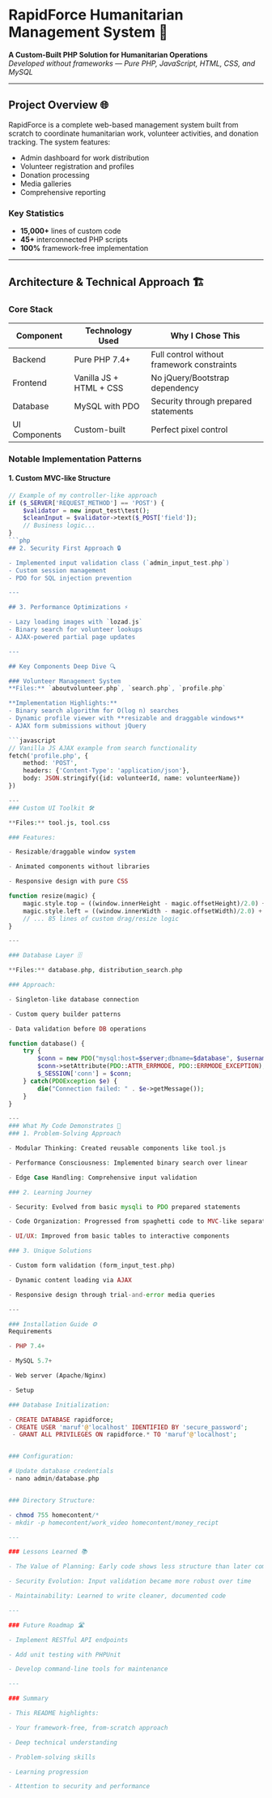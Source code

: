 # RapidForce Humanitarian Management System 🚀

**A Custom-Built PHP Solution for Humanitarian Operations**  
*Developed without frameworks — Pure PHP, JavaScript, HTML, CSS, and MySQL*

---

## Project Overview 🌐

RapidForce is a complete web-based management system built from scratch to coordinate humanitarian work, volunteer activities, and donation tracking. The system features:

- Admin dashboard for work distribution  
- Volunteer registration and profiles  
- Donation processing  
- Media galleries  
- Comprehensive reporting  

### Key Statistics
- **15,000+** lines of custom code  
- **45+** interconnected PHP scripts  
- **100%** framework-free implementation  

---

## Architecture & Technical Approach 🏗️

### Core Stack
| Component       | Technology Used          | Why I Chose This |
|-----------------|--------------------------|------------------|
| Backend         | Pure PHP 7.4+           | Full control without framework constraints |
| Frontend        | Vanilla JS + HTML + CSS  | No jQuery/Bootstrap dependency |
| Database        | MySQL with PDO           | Security through prepared statements |
| UI Components   | Custom-built            | Perfect pixel control |

### Notable Implementation Patterns

#### 1. Custom MVC-like Structure
```php
// Example of my controller-like approach
if ($_SERVER['REQUEST_METHOD'] == 'POST') {
    $validator = new input_test\test();
    $cleanInput = $validator->text($_POST['field']);
    // Business logic...
}
```php
## 2. Security First Approach 🔒

- Implemented input validation class (`admin_input_test.php`)  
- Custom session management  
- PDO for SQL injection prevention  

---

## 3. Performance Optimizations ⚡

- Lazy loading images with `lozad.js`  
- Binary search for volunteer lookups  
- AJAX-powered partial page updates  

---

## Key Components Deep Dive 🔍

### Volunteer Management System
**Files:** `aboutvolunteer.php`, `search.php`, `profile.php`  

**Implementation Highlights:**
- Binary search algorithm for O(log n) searches  
- Dynamic profile viewer with **resizable and draggable windows**  
- AJAX form submissions without jQuery  

```javascript
// Vanilla JS AJAX example from search functionality
fetch('profile.php', {
    method: 'POST',
    headers: {'Content-Type': 'application/json'},
    body: JSON.stringify({id: volunteerId, name: volunteerName})
})

---
### Custom UI Toolkit 🛠️

**Files:** tool.js, tool.css

### Features:

- Resizable/draggable window system

- Animated components without libraries

- Responsive design with pure CSS

function resize(magic) {
    magic.style.top = ((window.innerHeight - magic.offsetHeight)/2.0) + "px";
    magic.style.left = ((window.innerWidth - magic.offsetWidth)/2.0) + "px";
    // ... 85 lines of custom drag/resize logic
}

---

### Database Layer 🗄️

**Files:** database.php, distribution_search.php

### Approach:

- Singleton-like database connection

- Custom query builder patterns

- Data validation before DB operations

function database() {
    try {
        $conn = new PDO("mysql:host=$server;dbname=$database", $username, $password);
        $conn->setAttribute(PDO::ATTR_ERRMODE, PDO::ERRMODE_EXCEPTION);
        $_SESSION['conn'] = $conn;
    } catch(PDOException $e) {
        die("Connection failed: " . $e->getMessage());
    }
}

---
### What My Code Demonstrates 🧠
### 1. Problem-Solving Approach

- Modular Thinking: Created reusable components like tool.js

- Performance Consciousness: Implemented binary search over linear

- Edge Case Handling: Comprehensive input validation

### 2. Learning Journey

- Security: Evolved from basic mysqli to PDO prepared statements

- Code Organization: Progressed from spaghetti code to MVC-like separation

- UI/UX: Improved from basic tables to interactive components

### 3. Unique Solutions

- Custom form validation (form_input_test.php)

- Dynamic content loading via AJAX

- Responsive design through trial-and-error media queries

---

### Installation Guide ⚙️
Requirements

- PHP 7.4+

- MySQL 5.7+

- Web server (Apache/Nginx)

- Setup

### Database Initialization:

- CREATE DATABASE rapidforce;
- CREATE USER 'maruf'@'localhost' IDENTIFIED BY 'secure_password';
 - GRANT ALL PRIVILEGES ON rapidforce.* TO 'maruf'@'localhost';


### Configuration:

# Update database credentials
- nano admin/database.php


### Directory Structure:

- chmod 755 homecontent/*
- mkdir -p homecontent/work_video homecontent/money_recipt

---

### Lessons Learned 📚

- The Value of Planning: Early code shows less structure than later components

- Security Evolution: Input validation became more robust over time

- Maintainability: Learned to write cleaner, documented code

---

### Future Roadmap 🛣️

- Implement RESTful API endpoints

- Add unit testing with PHPUnit

- Develop command-line tools for maintenance

---

### Summary

- This README highlights:

- Your framework-free, from-scratch approach

- Deep technical understanding

- Problem-solving skills

- Learning progression

- Attention to security and performance




